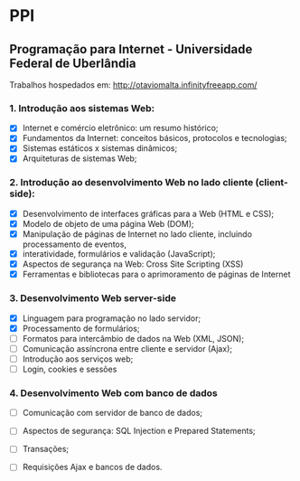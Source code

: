 # PPI
## Programação para Internet - Universidade Federal de Uberlândia<br>
Trabalhos hospedados em: http://otaviomalta.infinityfreeapp.com/

### 1. Introdução aos sistemas Web:<br>
- [x] Internet e comércio eletrônico: um resumo histórico;<br>
- [x] Fundamentos da Internet: conceitos básicos, protocolos e tecnologias;<br>
- [x] Sistemas estáticos x sistemas dinâmicos;<br>
- [x] Arquiteturas de sistemas Web;<br>
### 2. Introdução ao desenvolvimento Web no lado cliente (client-side):<br>
- [x] Desenvolvimento de interfaces gráficas para a Web (HTML e CSS);<br>
- [x] Modelo de objeto de uma página Web (DOM);<br>
- [x] Manipulação de páginas de Internet no lado cliente, incluindo processamento de eventos,<br>
- [x] interatividade, formulários e validação (JavaScript);<br>
- [x] Aspectos de segurança na Web: Cross Site Scripting (XSS)<br>
- [x] Ferramentas e bibliotecas para o aprimoramento de páginas de Internet<br>
### 3. Desenvolvimento Web server-side<br>
- [x] Linguagem para programação no lado servidor;<br>
- [x] Processamento de formulários;<br>
- [ ] Formatos para intercâmbio de dados na Web (XML, JSON);<br>
- [ ] Comunicação assíncrona entre cliente e servidor (Ajax);<br>
- [ ] Introdução aos serviços web;<br>
- [ ] Login, cookies e sessões<br>
### 4. Desenvolvimento Web com banco de dados<br>
- [ ] Comunicação com servidor de banco de dados;<br>
- [ ] Aspectos de segurança: SQL Injection e Prepared Statements;<br>
- [ ] Transações;<br>
- [ ] Requisições Ajax e bancos de dados.<br>
 
